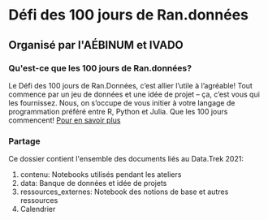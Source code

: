 # Défi des 100 jours de Ran.données
## Organisé par l'AÉBINUM et IVADO

### Qu'est-ce que les 100 jours de Ran.données?
Le Défi des 100 jours de Ran.Données, c’est allier l’utile à l’agréable! Tout commence par un jeu de données et une idée de projet – ça, c’est vous qui les fournissez. Nous, on s’occupe de vous initier à votre langage de programmation préféré entre R, Python et Julia. Que les 100 jours commencent! [Pour en savoir plus](http://www.aebinum.umontreal.ca/datatrek2021.html#)

### Partage
Ce dossier contient l'ensemble des documents liés au Data.Trek 2021: 
1. contenu: Notebooks utilisés pendant les ateliers 
2. data: Banque de données et idée de projets 
3. ressources_externes: Notebook des notions de base et autres ressources
4. Calendrier

